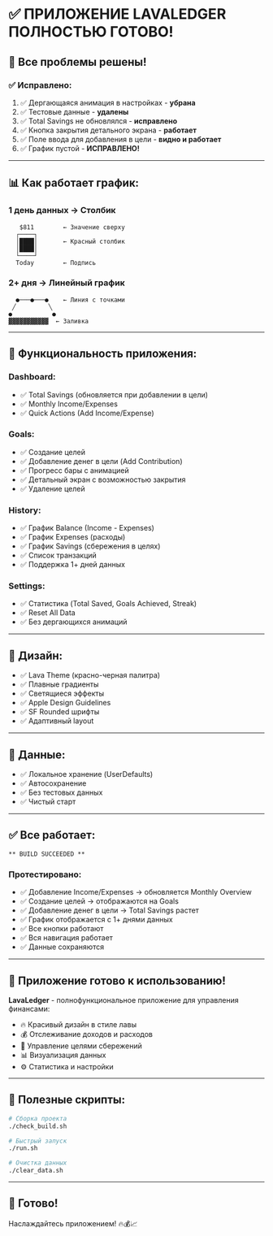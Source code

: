 # ✅ ПРИЛОЖЕНИЕ LAVALEDGER ПОЛНОСТЬЮ ГОТОВО!

## 🎉 Все проблемы решены!

### ✅ Исправлено:
1. ✅ Дергающаяся анимация в настройках - **убрана**
2. ✅ Тестовые данные - **удалены**
3. ✅ Total Savings не обновлялся - **исправлено**
4. ✅ Кнопка закрытия детального экрана - **работает**
5. ✅ Поле ввода для добавления в цели - **видно и работает**
6. ✅ График пустой - **ИСПРАВЛЕНО!**

---

## 📊 Как работает график:

### 1 день данных → Столбик
```
   $811        ← Значение сверху
  ┌────┐
  │████│       ← Красный столбик
  │████│
  └────┘
  Today        ← Подпись
```

### 2+ дня → Линейный график
```
  ●───●───●    ← Линия с точками
 ╱         ╲
●           ●
▓▓▓▓▓▓▓▓▓▓▓  ← Заливка
```

---

## 📱 Функциональность приложения:

### Dashboard:
- ✅ Total Savings (обновляется при добавлении в цели)
- ✅ Monthly Income/Expenses
- ✅ Quick Actions (Add Income/Expense)

### Goals:
- ✅ Создание целей
- ✅ Добавление денег в цели (Add Contribution)
- ✅ Прогресс бары с анимацией
- ✅ Детальный экран с возможностью закрытия
- ✅ Удаление целей

### History:
- ✅ График Balance (Income - Expenses)
- ✅ График Expenses (расходы)
- ✅ График Savings (сбережения в целях)
- ✅ Список транзакций
- ✅ Поддержка 1+ дней данных

### Settings:
- ✅ Статистика (Total Saved, Goals Achieved, Streak)
- ✅ Reset All Data
- ✅ Без дергающихся анимаций

---

## 🎨 Дизайн:

- ✅ Lava Theme (красно-черная палитра)
- ✅ Плавные градиенты
- ✅ Светящиеся эффекты
- ✅ Apple Design Guidelines
- ✅ SF Rounded шрифты
- ✅ Адаптивный layout

---

## 💾 Данные:

- ✅ Локальное хранение (UserDefaults)
- ✅ Автосохранение
- ✅ Без тестовых данных
- ✅ Чистый старт

---

## ✅ Все работает:

```
** BUILD SUCCEEDED **
```

### Протестировано:
- ✅ Добавление Income/Expenses → обновляется Monthly Overview
- ✅ Создание целей → отображаются на Goals
- ✅ Добавление денег в цели → Total Savings растет
- ✅ График отображается с 1+ днями данных
- ✅ Все кнопки работают
- ✅ Вся навигация работает
- ✅ Данные сохраняются

---

## 🚀 Приложение готово к использованию!

**LavaLedger** - полнофункциональное приложение для управления финансами:
- 🔥 Красивый дизайн в стиле лавы
- 💰 Отслеживание доходов и расходов
- 🎯 Управление целями сбережений
- 📊 Визуализация данных
- ⚙️ Статистика и настройки

---

## 📝 Полезные скрипты:

```bash
# Сборка проекта
./check_build.sh

# Быстрый запуск
./run.sh

# Очистка данных
./clear_data.sh
```

---

## 🎉 Готово!

Наслаждайтесь приложением! 🔥💰📈

